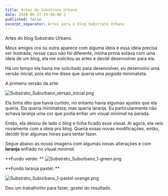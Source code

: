 ```yaml
---
title: Artes do Substrato Urbano
date: 2020-06-27 19:50:00 Z
published: false
excerpt_separator: Artes para o blog Substrato Urbano
---
```


Artes do blog Substrato Urbano.

<!--more-->

Meus amigos ora ou outra aparece com alguma ideia e essa ideia precisa ser ilustrada; nesse caso não foi diferente, minha prima estava com uma ideia de um blog, ela me solicitou as artes e decidi desenvolver para ela.

Há um tempo ela havia me solicitado para desenvolver, eu desenvolvi uma versão inicial, pois ela me disse que queria uma *pegada* minimalista.

A primeira versão da arte: 

![Substrato_Suburbano_versao_inicial.png](/uploads/Substrato_Suburbano_versao_inicial.png)

Ela tinha dito que havia curtido, no entanto havia algumas ajustes que ela queria. Ela queria minimalista, mas queria laranja. Eu particularmente não achava laranja uma cor que podia enfiar um visual *minimal* na parada. 

Então, ela deixou de lado o blog e tinha ficado esse visual. Ai agora, ela veio novamente com a ideia pro blog. Queria essas novas modificações, então, decidir tirar algumas horas para tentar fazer. 

Segue abaixo as novas imagens com algumas novas alterações e com **laranja** enfiado no visual *minimal*.

**Fundo verde: **
![Substrato_Suburbano_1-green.png](/uploads/Substrato_Suburbano_1-green.png)


**Fundo laranja pastel: **

![Substrato_Suburbano_1-pastel-orange.png](/uploads/Substrato_Suburbano_1-pastel-orange.png)


Deu um trabalhinho para fazer, gostei do resultado.